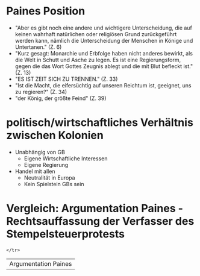 # Paines Position
+ "Aber es gibt noch eine andere und wichtigere Unterscheidung, die auf keinen wahrhaft natürlichen oder religiösen Grund zurückgeführt werden kann, nämlich die Unterscheidung der Menschen in Könige und Untertanen." (Z. 6)
+ "Kurz gesagt: Monarchie und Erbfolge haben nicht anderes bewirkt, als die Welt in Schutt und Asche zu legen. Es ist eine Regierungsform, gegen die das Wort Gottes Zeugnis ablegt und die mit Blut befleckt ist." (Z. 13)
+ "ES IST ZEIT SICH ZU TRENNEN." (Z. 33)
+ "Ist die Macht, die eifersüchtig auf unseren Reichtum ist, geeignet, uns zu regieren?" (Z. 34)
+ "der König, der größte Feind" (Z. 39)
# politisch/wirtschaftliches Verhältnis zwischen Kolonien
+ Unabhängig von GB
	+ Eigene Wirtschaftliche Interessen
	+ Eigene Regierung
+ Handel mit allen
	+ Neutralität in Europa
	+ Kein Spielstein GBs sein
# Vergleich: Argumentation Paines - Rechtsauffassung der Verfasser des Stempelsteuerprotests
<table>
	<tr>
		<td>
			Argumentation Paines
		</td>
		
	</tr>
</table>